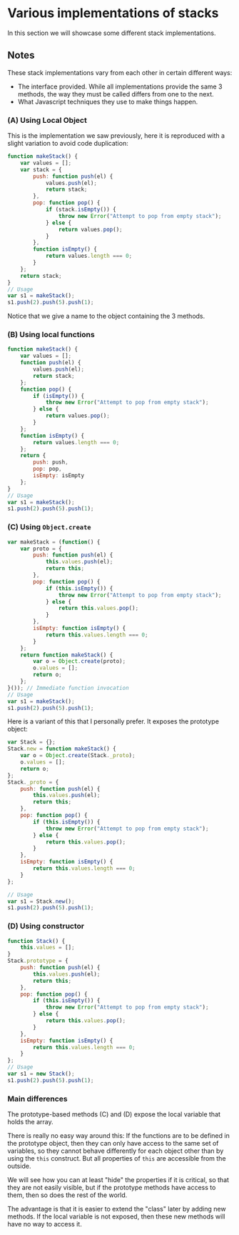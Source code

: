 # Various implementations of stacks

In this section we will showcase some different stack implementations.

## Notes

These stack implementations vary from each other in certain different ways:

- The interface provided. While all implementations provide the same 3 methods, the way they must be called differs from one to the next.
- What Javascript techniques they use to make things happen.

### (A) Using Local Object

This is the implementation we saw previously, here it is reproduced with a slight variation to avoid code duplication:

```javascript
function makeStack() {
    var values = [];
    var stack = {
        push: function push(el) {
            values.push(el);
            return stack;
        },
        pop: function pop() {
            if (stack.isEmpty()) {
                throw new Error("Attempt to pop from empty stack");
            } else {
                return values.pop();
            }
        },
        function isEmpty() {
            return values.length === 0;
        }
    };
    return stack;
}
// Usage
var s1 = makeStack();
s1.push(2).push(5).push(1);
```

Notice that we give a name to the object containing the 3 methods.

### (B) Using local functions

```javascript
function makeStack() {
    var values = [];
    function push(el) {
        values.push(el);
        return stack;
    };
    function pop() {
        if (isEmpty()) {
            throw new Error("Attempt to pop from empty stack");
        } else {
            return values.pop();
        }
    };
    function isEmpty() {
        return values.length === 0;
    };
    return {
        push: push,
        pop: pop,
        isEmpty: isEmpty
    };
}
// Usage
var s1 = makeStack();
s1.push(2).push(5).push(1);
```

### (C) Using `Object.create`

```javascript
var makeStack = (function() {
    var proto = {
        push: function push(el) {
            this.values.push(el);
            return this;
        },
        pop: function pop() {
            if (this.isEmpty()) {
                throw new Error("Attempt to pop from empty stack");
            } else {
                return this.values.pop();
            }
        },
        isEmpty: function isEmpty() {
            return this.values.length === 0;
        }
    };
    return function makeStack() {
        var o = Object.create(proto);
        o.values = [];
        return o;
    };
}()); // Immediate function invocation
// Usage
var s1 = makeStack();
s1.push(2).push(5).push(1);
```

Here is a variant of this that I personally prefer. It exposes the prototype object:

```javascript
var Stack = {};
Stack.new = function makeStack() {
    var o = Object.create(Stack._proto);
    o.values = [];
    return o;
};
Stack._proto = {
    push: function push(el) {
        this.values.push(el);
        return this;
    },
    pop: function pop() {
        if (this.isEmpty()) {
            throw new Error("Attempt to pop from empty stack");
        } else {
            return this.values.pop();
        }
    },
    isEmpty: function isEmpty() {
        return this.values.length === 0;
    }
};

// Usage
var s1 = Stack.new();
s1.push(2).push(5).push(1);
```

### (D) Using constructor

```javascript
function Stack() {
    this.values = [];
}
Stack.prototype = {
    push: function push(el) {
        this.values.push(el);
        return this;
    },
    pop: function pop() {
        if (this.isEmpty()) {
            throw new Error("Attempt to pop from empty stack");
        } else {
            return this.values.pop();
        }
    },
    isEmpty: function isEmpty() {
        return this.values.length === 0;
    }
};
// Usage
var s1 = new Stack();
s1.push(2).push(5).push(1);
```

### Main differences

The prototype-based methods (C) and (D) expose the local variable that holds the array.

There is really no easy way around this: If the functions are to be defined in the prototype object, then they can only have access to the same set of variables, so they cannot behave differently for each object other than by using the `this` construct. But all properties of `this` are accessible from the outside.

We will see how you can at least "hide" the properties if it is critical, so that they are not easily visible, but if the prototype methods have access to them, then so does the rest of the world.

The advantage is that it is easier to extend the "class" later by adding new methods. If the local variable is not exposed, then these new methods will have no way to access it.
